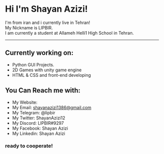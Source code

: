 # Hi I'm Shayan Azizi!
I'm from iran and i currently live in Tehran!
<br>
My Nickname is LIPBIR.
<br>
I am currently a student at Allameh Helli1 High School in Tehran.
***
## Currently working on: 
- Python GUI Projects.
- 2D Games with unity game engine
- HTML & CSS and front-end developing
## You Can Reach me with: 
- My Website:
- My Email: shayanazizi1386@gmail.com
- My Telegram: @lipbir
- My Twitter: ShayanAzizi12
- My Discord: LIPBIR#9297
- My Facebook: Shayan Azizi
- My Linkedin: Shayan Azizi

### ready to cooperate!


<!---
shayan-azizi/shayan-azizi is a ✨ special ✨ repository because its `README.md` (this file) appears on your GitHub profile.
You can click the Preview link to take a look at your changes.
--->
